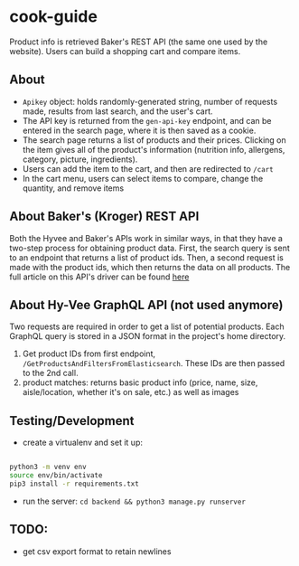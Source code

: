 # cook-guide

Product info is retrieved Baker's REST API (the same one used by the website).  Users can build a shopping cart and compare items.

## About

- `Apikey` object: holds randomly-generated string, number of requests made, results from last search, and the user's cart.
- The API key is returned from the `gen-api-key` endpoint, and can be entered in the search page, where it is then saved as a cookie.
- The search page returns a list of products and their prices.  Clicking on the item gives all of the product's information (nutrition info, allergens, category, picture, ingredients).
- Users can add the item to the cart, and then are redirected to `/cart`
- In the cart menu, users can select items to compare, change the quantity, and remove items

## About Baker's (Kroger) REST API

Both the Hyvee and Baker's APIs work in similar ways, in that they have a two-step process for obtaining product data.  First, the search query is sent to an endpoint that returns a list of product ids.  Then, a second request is made with the product ids, which then returns the data on all products.  The full article on this API's driver can be found [here](https://dev.to/gbafana25/undocumented-apis-in-websites-42g6)

## About Hy-Vee GraphQL API (not used anymore)

Two requests are required in order to get a list of potential products. Each GraphQL query is stored in a JSON format in the project's home directory.

1. Get product IDs from first endpoint, `/GetProductsAndFiltersFromElasticsearch`.  These IDs are then passed to the 2nd call.
2. product matches: returns basic product info (price, name, size, aisle/location, whether it's on sale, etc.) as well as images


## Testing/Development
- create a virtualenv and set it up: 
```bash	

python3 -m venv env
source env/bin/activate
pip3 install -r requirements.txt

```
- run the server: `cd backend && python3 manage.py runserver`

## TODO:
- get csv export format to retain newlines
